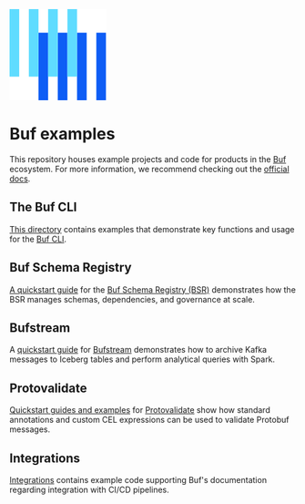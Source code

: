 ![The Buf logo](https://raw.githubusercontent.com/bufbuild/buf-examples/main/.github/buf-logo.svg)

# Buf examples

This repository houses example projects and code for products in the [Buf][buf] ecosystem. For more information, we recommend checking out the [official docs][docs].

## The Buf CLI

[This directory](cli) contains examples that demonstrate key functions and usage for the [Buf CLI](https://github.com/bufbuild/buf).

## Buf Schema Registry

[A quickstart guide](bsr) for the [Buf Schema Registry (BSR)][bsr] demonstrates how the BSR manages schemas, dependencies, and governance at scale.

## Bufstream

A [quickstart guide](bufstream/iceberg-quickstart) for [Bufstream][bufstream] demonstrates how to archive Kafka messages to Iceberg tables and perform analytical queries with Spark.

## Protovalidate

[Quickstart guides and examples](protovalidate) for [Protovalidate][protovalidate] show how standard annotations and custom CEL expressions can be used to validate Protobuf messages.

## Integrations

[Integrations](integrations) contains example code supporting Buf's documentation regarding integration with CI/CD pipelines.

[buf]: https://buf.build
[bsr]: https://buf.build/docs/bsr/
[bufstream]: https://buf.build/docs/bufstream/
[protovalidate]: https://buf.build/docs/protovalidate/
[cli-documentation]: https://buf.build/docs/cli/
[docs]: https://buf.build/docs
